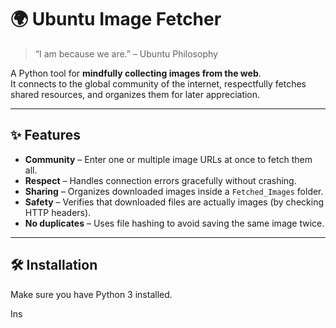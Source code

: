 # 🌍 Ubuntu Image Fetcher

> “I am because we are.” – Ubuntu Philosophy  

A Python tool for **mindfully collecting images from the web**.  
It connects to the global community of the internet, respectfully fetches shared resources, and organizes them for later appreciation.

---

## ✨ Features

- **Community** – Enter one or multiple image URLs at once to fetch them all.
- **Respect** – Handles connection errors gracefully without crashing.
- **Sharing** – Organizes downloaded images inside a `Fetched_Images` folder.
- **Safety** – Verifies that downloaded files are actually images (by checking HTTP headers).
- **No duplicates** – Uses file hashing to avoid saving the same image twice.

---

## 🛠️ Installation

Make sure you have Python 3 installed.

Ins
